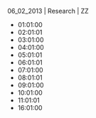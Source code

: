 06_02_2013 | Research | ZZ 
* 01:01:00
* 02:01:01
* 03:01:00
* 04:01:00
* 05:01:01
* 06:01:01
* 07:01:00
* 08:01:01
* 09:01:00
* 10:01:00
* 11:01:01
* 16:01:00
